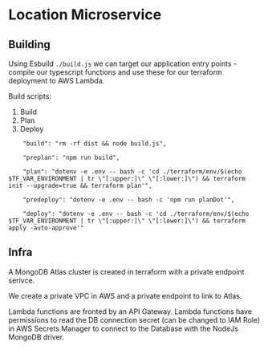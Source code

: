 # Location Microservice

## Building

Using Esbuild `./build.js` we can target our application entry points - compile our typescript functions and use these for our terraform deployment to AWS Lambda.

Build scripts:

1. Build
2. Plan
3. Deploy

```
    "build": "rm -rf dist && node build.js",

    "preplan": "npm run build",

    "plan": "dotenv -e .env -- bash -c 'cd ./terraform/env/$(echo $TF_VAR_ENVIRONMENT | tr \"[:upper:]\" \"[:lower:]\") && terraform init --upgrade=true && terraform plan'",

    "predeploy": "dotenv -e .env -- bash -c 'npm run planDot'",

    "deploy": "dotenv -e .env -- bash -c 'cd ./terraform/env/$(echo $TF_VAR_ENVIRONMENT | tr \"[:upper:]\" \"[:lower:]\") && terraform apply -auto-approve'"
```

## Infra

A MongoDB Atlas cluster is created in terraform with a private endpoint serivce.

We create a private VPC in AWS and a private endpoint to link to Atlas.

Lambda functions are fronted by an API Gateway. Lambda functions have permissions to read the DB connection secret (can be changed to IAM Role) in AWS Secrets Manager to connect to the Database with the NodeJs MongoDB driver.
